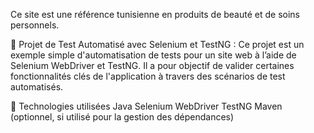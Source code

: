 Ce site est une  référence tunisienne en produits de beauté et de soins personnels.

🧪 Projet de Test Automatisé avec Selenium et TestNG : 
Ce projet est un exemple simple d'automatisation de tests pour un site web à l’aide de Selenium WebDriver et TestNG. Il a pour objectif de valider certaines fonctionnalités clés de l'application à travers des scénarios de test automatisés.

🔧 Technologies utilisées
Java
Selenium WebDriver
TestNG
Maven (optionnel, si utilisé pour la gestion des dépendances)

